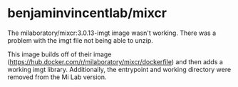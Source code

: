 # benjaminvincentlab/mixcr

The milaboratory/mixcr:3.0.13-imgt image wasn't working.  There was a problem with the imgt file not 
being able to unzip.

This image builds off of their image (https://hub.docker.com/r/milaboratory/mixcr/dockerfile) and 
then adds a working imgt library.  Additionally, the entrypoint and working directory were removed 
from the Mi Lab version.